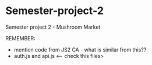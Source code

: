 # Semester-project-2

Semester project 2 - Mushroom Market


REMEMBER:

- mention code from JS2 CA - what is similar from this??
 - auth.js and api.js <-- check this files>